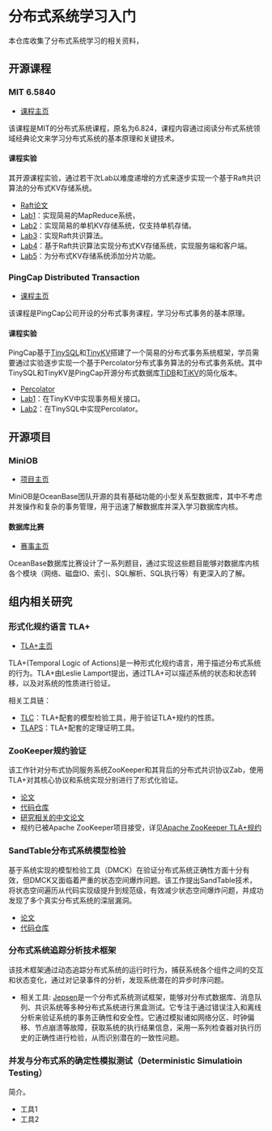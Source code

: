 # 分布式系统学习入门

本仓库收集了分布式系统学习的相关资料，

## 开源课程

### MIT 6.5840

* [课程主页](https://pdos.csail.mit.edu/6.824/index.html)

该课程是MIT的分布式系统课程，原名为6.824，课程内容通过阅读分布式系统领域经典论文来学习分布式系统的基本原理和关键技术。

#### 课程实验

其开源课程实验，通过若干次Lab以难度递增的方式来逐步实现一个基于Raft共识算法的分布式KV存储系统。

* [Raft论文](./papers/2014-ATC-Raft.pdf)
* [Lab1](https://pdos.csail.mit.edu/6.824/labs/lab-mr.html)：实现简易的MapReduce系统，
* [Lab2](https://pdos.csail.mit.edu/6.824/labs/lab-kvsrv.html)：实现简易的单机KV存储系统，仅支持单机存储。
* [Lab3](https://pdos.csail.mit.edu/6.824/labs/lab-raft.html)：实现Raft共识算法。
* [Lab4](https://pdos.csail.mit.edu/6.824/labs/lab-shard.html)：基于Raft共识算法实现分布式KV存储系统，实现服务端和客户端。
* [Lab5](https://pdos.csail.mit.edu/6.824/labs/lab-shard.html)：为分布式KV存储系统添加分片功能。

### PingCap Distributed Transaction

* [课程主页](https://learn.pingcap.cn/learner/course/750001)

该课程是PingCap公司开设的分布式事务课程，学习分布式事务的基本原理。

#### 课程实验

PingCap基于[TinySQL](https://github.com/talent-plan/tinysql)和[TinyKV](https://github.com/talent-plan/tinykv)搭建了一个简易的分布式事务系统框架，学员需要通过实验逐步实现一个基于Percolator分布式事务算法的分布式事务系统。其中TinySQL和TinyKV是PingCap开源分布式数据库[TiDB](https://github.com/pingcap/tidb)和[TiKV](https://github.com/tikv/tikv)的简化版本。

* [Percolator](./papers/2010-OSDI-Percolator.pdf)
* [Lab1](https://github.com/tiny-talent/distributed-txn/blob/master/tinykv/doc/lab1.md)：在TinyKV中实现事务相关接口。
* [Lab2](https://github.com/tiny-talent/distributed-txn/blob/master/tinysql/doc/lab2-README-zh_CN.md)：在TinySQL中实现Percolator。

## 开源项目

### MiniOB

* [项目主页](https://oceanbase.github.io/miniob/)

MiniOB是OceanBase团队开源的具有基础功能的小型关系型数据库，其中不考虑并发操作和复杂的事务管理，用于迅速了解数据库并深入学习数据库内核。

#### 数据库比赛

* [赛事主页](https://open.oceanbase.com/train)

OceanBase数据库比赛设计了一系列题目，通过实现这些题目能够对数据库内核各个模块（网络、磁盘IO、索引、SQL解析、SQL执行等）有更深入的了解。

## 组内相关研究

### 形式化规约语言 TLA+

* [TLA+主页](https://lamport.azurewebsites.net/tla/tla.html)

TLA+(Temporal Logic of Actions)是一种形式化规约语言，用于描述分布式系统的行为。TLA+由Leslie Lamport提出，通过TLA+可以描述系统的状态和状态转移，以及对系统的性质进行验证。

相关工具链：

* [TLC](https://lamport.azurewebsites.net/tla/tools.html)：TLA+配套的模型检验工具，用于验证TLA+规约的性质。
* [TLAPS](https://lamport.azurewebsites.net/tla/tlaps.html)：TLA+配套的定理证明工具。

### ZooKeeper规约验证

该工作针对分布式协同服务系统ZooKeeper和其背后的分布式共识协议Zab，使用TLA+对其核心协议和系统实现分别进行了形式化验证。

* [论文](./papers/2023-SETTA-Spec_Zookeeper.pdf)
* [代码仓库](https://github.com/Disalg-ICS-NJU/zookeeper-tla-spec)
* [研究相关的中文论文](./papers/黄彬寓-硕士毕业论文-06-12.pdf)
* 规约已被Apache ZooKeeper项目接受，详见[Apache ZooKeeper TLA+规约](https://github.com/apache/zookeeper/tree/master/zookeeper-specifications)

### SandTable分布式系统模型检验

基于系统实现的模型检验工具（DMCK）在验证分布式系统正确性方面十分有效，但DMCK又面临着严重的状态空间爆炸问题。该工作提出SandTable技术，将状态空间遍历从代码实现级提升到规范级，有效减少状态空间爆炸问题，并成功发现了多个真实分布式系统的深层漏洞。

* [论文](./papers/2024-EuroSys-SandTable.pdf)
* [代码仓库](https://github.com/tangruize/SandTable)

### 分布式系统追踪分析技术框架

该技术框架通过动态追踪分布式系统的运行时行为，捕获系统各个组件之间的交互和状态变化，通过对记录事件的分析，发现系统潜在的异步时序问题。

* 相关工具: [Jepsen](https://jepsen.io/)是一个分布式系统测试框架，能够对分布式数据库、消息队列、共识系统等多种分布式系统进行黑盒测试。它专注于通过错误注入和离线分析来验证系统的事务正确性和安全性。它通过模拟诸如网络分区、时钟偏移、节点崩溃等故障，获取系统的执行结果信息，采用一系列检查器对执行历史的正确性进行检验，从而识别潜在的一致性问题。

### 并发与分布式系的确定性模拟测试（Deterministic Simulatioin Testing）

简介。

* 工具1
* 工具2
